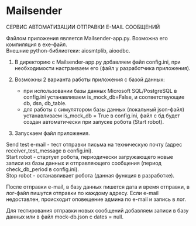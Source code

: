 # Mailsender

СЕРВИС АВТОМАТИЗАЦИИ ОТПРАВКИ E-MAIL СООБЩЕНИЙ

Файлом приложения является Mailsender-app.py. Возможна его компиляция в exe-файл.<br/>
Внешние python-библиотеки:  aiosmtplib, aioodbc.

1) В директорию с Mailsender-app.py добавляем файл config.ini, при необходимости настраиваем его (файл у разработчика приложения).

2) Возможны 2 варианта работы приложения с базой данных:</br>
   -  при использовании базы данных Microsoft SQL/PostgreSQL в config.ini устанавливаем is_mock_db=False, и соответствующие db, dsn, db_table.<br/>
   -  для работы с симулятором базы данных (локальный json-файл) устанавливаем is_mock_db = True в config.ini, файл с бд будет создан автоматически при запуске робота (Start robot).

3) Запускаем файл приложения.

Send test e-mail - тест отправки письма на техническую почту (адрес receiver_test_message в config.ini).<br/>
Start robot - стартует робота, периодически загружающего новые записи из базы данных и отправляющего сообщения (период check_db_period в config.ini).<br/>
Stop robot - останавливает робота (данная функция в разработке).

После отправки e-mail, в базу данных пишется дата и время отправки, в лог-файл пишутся отправки по каждому адресу.
Если e-mail недоставлен, происходит оповещение админа по e-mail и запись в лог.

Для тестирования отправки новых сообщений добавляем записи в базу данных или в файл mock-db.json с dates = null.